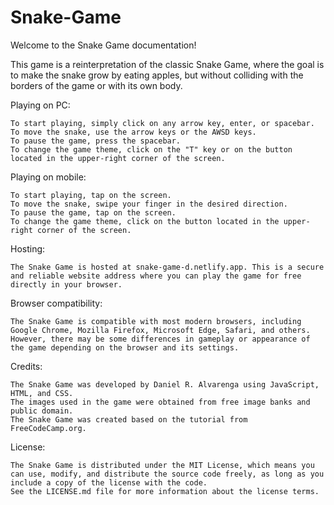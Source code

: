 # Snake-Game
Welcome to the Snake Game documentation!

This game is a reinterpretation of the classic Snake Game, where the goal is to make the snake grow by eating apples, but without colliding with the borders of the game or with its own body.

Playing on PC:

    To start playing, simply click on any arrow key, enter, or spacebar.
    To move the snake, use the arrow keys or the AWSD keys.
    To pause the game, press the spacebar.
    To change the game theme, click on the "T" key or on the button located in the upper-right corner of the screen.

Playing on mobile:

    To start playing, tap on the screen.
    To move the snake, swipe your finger in the desired direction.
    To pause the game, tap on the screen.
    To change the game theme, click on the button located in the upper-right corner of the screen.
    
Hosting:

    The Snake Game is hosted at snake-game-d.netlify.app. This is a secure and reliable website address where you can play the game for free directly in your browser.

Browser compatibility:

    The Snake Game is compatible with most modern browsers, including Google Chrome, Mozilla Firefox, Microsoft Edge, Safari, and others.
    However, there may be some differences in gameplay or appearance of the game depending on the browser and its settings.

Credits:

    The Snake Game was developed by Daniel R. Alvarenga using JavaScript, HTML, and CSS.
    The images used in the game were obtained from free image banks and public domain.
    The Snake Game was created based on the tutorial from FreeCodeCamp.org.

License:

    The Snake Game is distributed under the MIT License, which means you can use, modify, and distribute the source code freely, as long as you include a copy of the license with the code.
    See the LICENSE.md file for more information about the license terms.